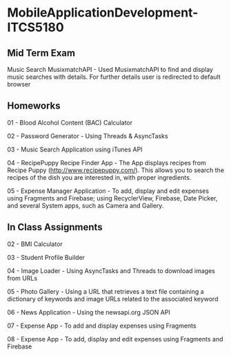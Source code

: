 # MobileApplicationDevelopment-ITCS5180

Mid Term Exam 
--------------
Music Search MusixmatchAPI - Used MusixmatchAPI to find and display music searches with details. For further details user is redirected to default browser

Homeworks
----------
01 - Blood Alcohol Content (BAC) Calculator

02 - Password Generator - Using Threads & AsyncTasks

03 - Music Search Application using iTunes API

04 - RecipePuppy Recipe Finder App - The App displays recipes from Recipe Puppy (http://www.recipepuppy.com/). This allows you to search the recipes of the dish you are interested in, with proper ingredients.

05 - Expense Manager Application - To add, display and edit expenses using Fragments and Firebase; using RecyclerView, Firebase, Date Picker, and several System apps, such as Camera and Gallery.

In Class Assignments
---------------------

02 - BMI Calculator

03 - Student Profile Builder

04 - Image Loader - Using AsyncTasks and Threads to download images from URLs

05 - Photo Gallery - Using a URL that retrieves a text file containing a dictionary of keywords and image URLs related to the associated keyword

06 - News Application - Using the newsapi.org JSON API

07 - Expense App - To add and display expenses using Fragments

08 - Expense App - To add, display and edit expenses using Fragments and Firebase

